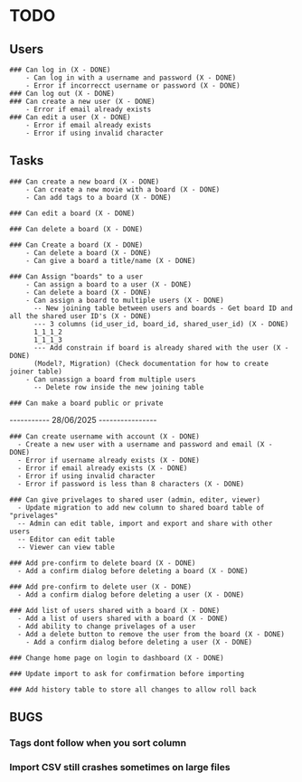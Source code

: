 # TODO

## Users

    ### Can log in (X - DONE)
        - Can log in with a username and password (X - DONE)
        - Error if incorrecct username or password (X - DONE)
    ### Can log out (X - DONE)
    ### Can create a new user (X - DONE)
        - Error if email already exists
    ### Can edit a user (X - DONE)
        - Error if email already exists
        - Error if using invalid character

## Tasks

    ### Can create a new board (X - DONE)
        - Can create a new movie with a board (X - DONE)
        - Can add tags to a board (X - DONE)

    ### Can edit a board (X - DONE)

    ### Can delete a board (X - DONE)

    ### Can Create a board (X - DONE)
        - Can delete a board (X - DONE)
        - Can give a board a title/name (X - DONE)

    ### Can Assign "boards" to a user
        - Can assign a board to a user (X - DONE)
        - Can delete a board (X - DONE)
        - Can assign a board to multiple users (X - DONE)
          -- New joining table between users and boards - Get board ID and all the shared user ID's (X - DONE)
          --- 3 columns (id_user_id, board_id, shared_user_id) (X - DONE)
          1_1_1_2
          1_1_1_3
          --- Add constrain if board is already shared with the user (X - DONE)
          (Model?, Migration) (Check documentation for how to create joiner table)
        - Can unassign a board from multiple users
          -- Delete row inside the new joining table

    ### Can make a board public or private

  ----------- 28/06/2025 ----------------

    ### Can create username with account (X - DONE)
      - Create a new user with a username and password and email (X - DONE)
      - Error if username already exists (X - DONE)
      - Error if email already exists (X - DONE)
      - Error if using invalid character
      - Error if password is less than 8 characters (X - DONE)

    ### Can give privelages to shared user (admin, editer, viewer)
      - Update migration to add new column to shared board table of "privelages"
      -- Admin can edit table, import and export and share with other users
      -- Editor can edit table
      -- Viewer can view table

    ### Add pre-confirm to delete board (X - DONE)
      - Add a confirm dialog before deleting a board (X - DONE)
    
    ### Add pre-confirm to delete user (X - DONE)
      - Add a confirm dialog before deleting a user (X - DONE)
    
    ### Add list of users shared with a board (X - DONE)
      - Add a list of users shared with a board (X - DONE)
      - Add ability to change privelages of a user
      - Add a delete button to remove the user from the board (X - DONE)
        - Add a confirm dialog before deleting a user (X - DONE)

    ### Change home page on login to dashboard (X - DONE)

    ### Update import to ask for comfirmation before importing

    ### Add history table to store all changes to allow roll back


## BUGS

### Tags dont follow when you sort column
### Import CSV still crashes sometimes on large files


<!--
Create a table that can add rows and columns
    - Add ability to add a top level column which can have any label (e.g A - B - C)
    - Add ability to add a row to the whole column which can have any label
      - For each column add equal amount of spanning row boxes
    - Allow row to be deleted (with confirmation if there are columns in it)
      - If row is deleted, delete all from the full row (Horizontal association)
    - Allow column to be deleted (with confirmation if there are rows in it)
      - If column is deleted, delete all associated rows (Vertical association)
    - Sort rows vertically by A-Z
    - Allow columns to be draggable to readjust the size and retain that new size on refresh
    - Add ability to create tags (TBD)
      - Create them on board creation and allow users to select them during movie add
    -For each row or column added save and retain aswell as any content added save and retain.
-->

<!-- 
A table that can have rows and columns
I need a Column database table - Has many cells
a Row database table - Has many cells
a Cell database table - belongs to column and row
